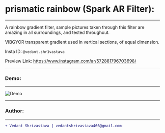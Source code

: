 # prismatic rainbow (Spark AR Filter):
____________________________________________________________________________________________________________________________________
A rainbow gradient filter, sample pictures taken through this filter are amazing in all surroundings, and tested throughout.

VIBGYOR transparent gradient used in vertical sections, of equal dimension.

Insta ID: `@vedant.shr1vastava`

Preview Link:
https://www.instagram.com/ar/572881796703698/
___________________________________________________________________________________________________________________________________
### Demo:
____________________________________________________________________________________________________________________________________
![Demo](https://github.com/Vedant-S/prismatic-rainbow-spark-ar/blob/master/demo_prismatic%20rainbow_gif.gif)
___________________________________________________________________________________________________________________________________
### Author:
----------------------------------
```diff
+ Vedant Shrivastava | vedantshrivastava466@gmail.com
````
